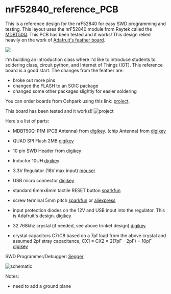 # nrF52840_reference_PCB

This is a reference design for the nrF52840 for easy SWD programming and testing.  This layout uses the nrF52840 module from Raytek called the [MDBT50Q](http://www.raytac.com/upload/download_files/1bca545683ea4caf48e1ec796c09b9d9.pdf).
This PCB has been tested and it works!  This design relied heavily on the work of [Adafruit's feather board](https://www.adafruit.com/product/4062).


![](https://github.com/hydronics2/nrF52840_Reference_PCB/blob/master/front_view.png)

I'm building an introduction class where I'd like to introduce students to soldering class, circuit python, and Internet of Things (IOT).  This reference board is a good start. The changes from the feather are:
- broke out more pins
- changed the FLASH to an SOIC package
- changed some other packages slightly for easier soldering


You can order boards from Oshpark using this link: [project](https://oshpark.com/shared_projects/A5jKStz9).  

This board has been tested and it works!! ![project](https://github.com/hydronics2/nrF52840_Reference_PCB/blob/master/top_view.JPG)

Here's a list of parts:


- MDBT50Q-P1M (PCB Antenna) from [digikey](https://www.digikey.com/product-detail/en/seeed-technology-co-ltd/113990583/1597-1679-ND/9697026). 
(chip Antenna) from [digikey](https://www.digikey.com/product-detail/en/seeed-technology-co-ltd/113990584/1597-1680-ND/9697027)
- QUAD SPI Flash 2MB [digikey](https://www.digikey.com/product-detail/en/gigadevice-semiconductor-hk-limited/GD25Q16CTIGR/1970-1010-1-ND/9484760)
- 10 pin SWD Header from [digikey](https://www.digikey.com/product-detail/en/microchip-technology/ATSAMD21E15L-AFT/1611-ATSAMD21E15L-AFTCT-ND/6832779)
- 	Inductor 10UH  [digikey](https://www.digikey.com/product-detail/en/taiyo-yuden/LBR2012T100K/587-2045-1-ND/1788992)
- 3.3V Regulator (18V max input) [mouser](https://www.mouser.com/ProductDetail/511-LDL1117S50R)

- USB micro connector [digikey](https://www.digikey.com/product-detail/en/amphenol-icc-fci/10118194-0001LF/609-4618-1-ND/2785382)
- standard 6mmx6mm tactile RESET button [sparkfun](https://www.sparkfun.com/products/97)
- screw terminal 5mm pitch [sparkfun](https://www.sparkfun.com/products/8432) or [aliexpress](https://www.aliexpress.com/wholesale?catId=0&initiative_id=SB_20190221221755&SearchText=pcb+screw+terminal)
- input protection diodes on the 12V and USB input into the regulator. This is Adafruit's design. [digikey](https://www.digikey.com/product-detail/en/diodes-incorporated/B130-13-F/B130-FDICT-ND/815318)
- 32.768khz crystal (if needed, see above trinket design) [digikey](https://www.digikey.com/product-detail/en/epson/FC-135-32.7680KA-AG3/SER4086DKR-ND/6132726)
- crystal capacitors C7/C8 based on a 7pf load from the above crystal and assumed 2pf stray capacitence, CX1 = CX2 = 2(7pF - 2pF) = 10pF [digikey](https://www.digikey.com/product-detail/en/wurth-electronics-inc/885012006051/732-7793-1-ND/5454420)


SWD Programmer/Debugger: [Segger](https://www.digikey.com/product-detail/en/segger-microcontroller-systems/8.08.91-J-LINK-EDU-MINI/899-1061-ND/7387472)

![schematic](https://github.com/hydronics2/nrF52840_Reference_PCB/blob/master/reference_PCB_schematic.JPG)

Notes:
- need to add a ground plane

